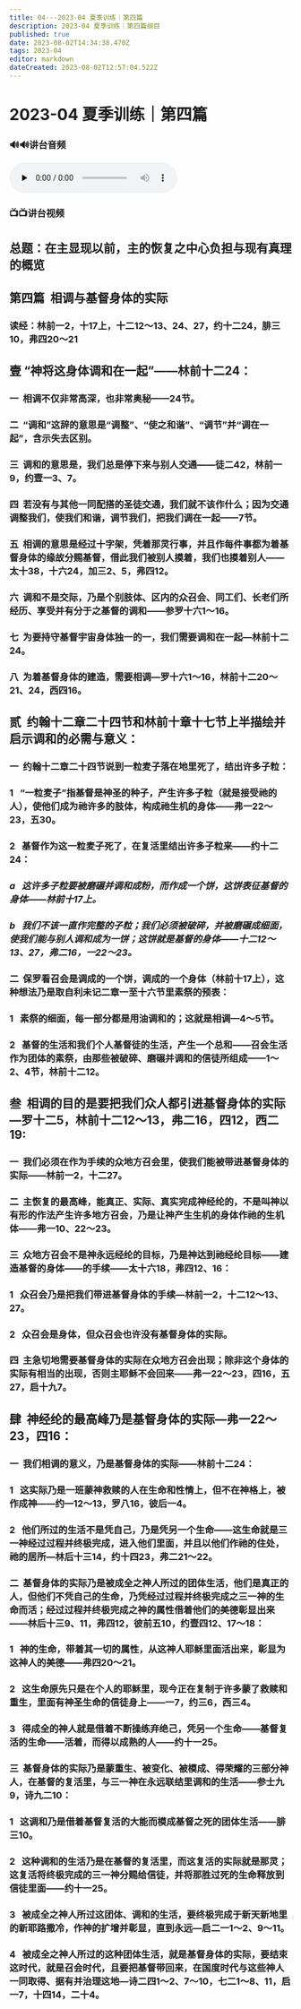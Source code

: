 ```yaml
---
title: 04---2023-04 夏季训练｜第四篇
description: 2023-04 夏季训练｜第四篇纲目
published: true
date: 2023-08-02T14:34:38.470Z
tags: 2023-04
editor: markdown
dateCreated: 2023-08-02T12:57:04.522Z
---
```


# 2023-04 夏季训练｜第四篇
### 🔊🔊讲台音频
<audio id="audio" controls="" preload="none">
      <source id="mp3" src="/2023-04/msg/2023-07-st-msg04-c.mp3">
</audio>

### 📺📺讲台视频

## 总题：在主显现以前，主的恢复之中心负担与现有真理的概览

## **第四篇  相调与基督身体的实际**

### 读经：林前一2，十17上，十二12～13、24、27，约十二24，腓三10，弗四20～21

## **壹   “神将这身体调和在一起”——林前十二24：**

### 一  相调不仅非常高深，也非常奥秘——24节。

### 二  “调和”这辞的意思是“调整”、“使之和谐”、“调节”并“调在一起”，含示失去区别。

### 三  调和的意思是，我们总是停下来与别人交通——徒二42，林前一9，约壹一3、7。

### 四  若没有与其他一同配搭的圣徒交通，我们就不该作什么；因为交通调整我们，使我们和谐，调节我们，把我们调在一起——7节。

### 五  相调的意思是经过十字架，凭着那灵行事，并且作每件事都为着基督身体的缘故分赐基督，借此我们被别人摸着，我们也摸着别人——太十38，十六24，加三2、5，弗四12。

### 六  调和不是交际，乃是个别肢体、区内的众召会、同工们、长老们所经历、享受并有分于之基督的调和——参罗十六1～16。

### 七  为要持守基督宇宙身体独一的一，我们需要调和在一起—林前十二24。

### 八  为着基督身体的建造，需要相调—罗十六1～16，林前十二20～21、24，西四16。

## **贰  约翰十二章二十四节和林前十章十七节上半描绘并启示调和的必需与意义：**

### 一  约翰十二章二十四节说到一粒麦子落在地里死了，结出许多子粒：

### 1   “一粒麦子”指基督是神圣的种子，产生许多子粒（就是接受祂的人），使他们成为祂许多的肢体，构成祂生机的身体——弗一22～23，五30。

### 2   基督作为这一粒麦子死了，在复活里结出许多子粒来——约十二24：

### *a   这许多子粒要被磨碾并调和成粉，而作成一个饼，这饼表征基督的身体——林前十17上。*

### *b   我们不该一直作完整的子粒；我们必须被破碎，并被磨碾成细面，使我们能与别人调和成为一饼；这饼就是基督的身体——十二12～13、27，弗二16，一22～23。*

### 二  保罗看召会是调成的一个饼，调成的一个身体（林前十17上），这种想法乃是取自利未记二章一至十六节里素祭的预表：

### 1   素祭的细面，每一部分都是用油调和的；这就是相调—4～5节。

### 2   基督的生活和我们个人基督徒的生活，产生一个总和——召会生活作为团体的素祭，由那些被破碎、磨碾并调和的信徒所组成——1～2、4节，林前十二12。

## **叁  相调的目的是要把我们众人都引进基督身体的实际—罗十二5，林前十二12～13，弗二16，四12，西二19:**

### 一  我们必须在作为手续的众地方召会里，使我们能被带进基督身体的实际——林前一2，十二27。

### 二  主恢复的最高峰，能真正、实际、真实完成神经纶的，不是叫神以有形的作法产生许多地方召会，乃是让神产生生机的身体作祂的生机体——弗一10、22～23。

### 三  众地方召会不是神永远经纶的目标，乃是神达到祂经纶目标——建造基督的身体——的手续——太十六18，弗四12、16：

### 1   众召会乃是把我们带进基督身体的手续—林前一2，十二12～13、27。

### 2   众召会是身体，但众召会也许没有基督身体的实际。

### 四  主急切地需要基督身体的实际在众地方召会出现；除非这个身体的实际有相当的出现，否则主耶稣不会回来——弗一22～23，四16，五27，启十九7。

## **肆  神经纶的最高峰乃是基督身体的实际—弗一22～23，四16：**

### 一  我们相调的意义，乃是基督身体的实际——林前十二24：

### 1   这实际乃是一班蒙神救赎的人在生命和性情上，但不在神格上，被作成神——约—12～13，罗八16，彼后一4。

### 2   他们所过的生活不是凭自己，乃是凭另一个生命——这生命就是三一神经过过程并终极完成，进入他们里面，并且以他们作祂的住处，祂的居所—林后十三14，约十四23，弗二21～22。

### 二  基督身体的实际乃是被成全之神人所过的团体生活，他们是真正的人，但他们不凭自己的生命，乃凭经过过程并终极完成之三一神的生命而活；经过过程并终极完成之神的属性借着他们的美德彰显出来——林后十三9、11，弗四12，彼前五10，约壹四12、17～18：

### 1   神的生命，带着其一切的属性，从这神人耶稣里面活出来，彰显为这神人的美德——弗四20～21。

### 2   这生命原先只是在个人的耶稣里，现今正在复制于许多蒙了救赎和重生，里面有神圣生命的信徒身上——一7，约三6，西三4。

### 3   得成全的神人就是借着不断操练弃绝己，凭另一个生命——基督复活的生命——活着，而得以成熟的人——约十一25。

### 三  基督身体的实际乃是蒙重生、被变化、被模成、得荣耀的三部分神人，在基督的复活里，与三一神在永远联结里调和的生活——参士九9，诗九二10：

### 1   这调和乃是借着基督复活的大能而模成基督之死的团体生活——腓三10。

### 2   这种调和的生活乃是在基督的复活里，而这复活的实际就是那灵；这复活将终极完成的三一神分赐给信徒，并将那胜过死的生命释放到信徒里面——约十一25。

### 3   被成全之神人所过这团体、调和的生活，要终极完成于新天新地里的新耶路撒冷，作神的扩增并彰显，直到永远—启二一1～2、9～11。

### 4   被成全之神人所过的这种团体生活，就是基督身体的实际，要结束这时代，就是召会时代，且要把基督带回来，在国度时代与这些神人一同取得、据有并治理这地—诗二四1～2、7～10，七二1～8、11，启一7，十四14，二十4。